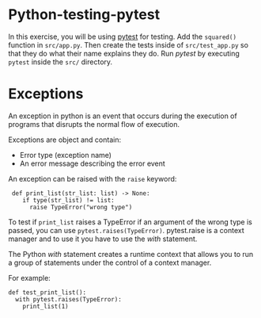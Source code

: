 # Python-testing-pytest

In this exercise, you will be using [pytest](https://pytest.org) for testing. Add the `squared()`
function in `src/app.py`. Then create the tests inside of `src/test_app.py` so that they do what
their name explains they do. Run *pytest* by executing `pytest` inside the `src/` directory.

# Exceptions
An exception in python is an event that occurs during the execution of programs that disrupts the normal flow of execution.

Exceptions are object and contain:
- Error type (exception name)
- An error message describing the error event

An exception can be raised with the `raise` keyword:
```
 def print_list(str_list: list) -> None:
    if type(str_list) != list:
      raise TypeError("wrong type")
```

To test if `print_list` raises a TypeError if an argument of the wrong type is passed, you can use `pytest.raises(TypeError)`. pytest.raise is a context manager and to use it you have to use the *with* statement. 

The Python *with* statement creates a runtime context that allows you to run a group of statements under the control of a context manager. 

For example:
```
def test_print_list():
  with pytest.raises(TypeError):
    print_list(1)
